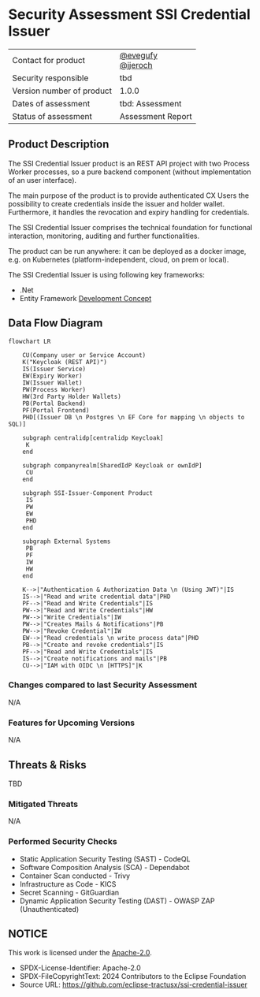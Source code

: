 # Security Assessment SSI Credential Issuer

|                           |                                                                                                |
| ------------------------- | ---------------------------------------------------------------------------------------------- |
| Contact for product       | [@evegufy](https://github.com/evegufy) <br> [@jjeroch](https://github.com/jjeroch)             |
| Security responsible      | tbd |
| Version number of product | 1.0.0                                                                                          |
| Dates of assessment       | tbd: Assessment                                                                      |
| Status of assessment      | Assessment Report                                                                            |

## Product Description

The SSI Credential Issuer product is an REST API project with two Process Worker processes, so a pure backend component (without implementation of an user interface).

The main purpose of the product is to provide authenticated CX Users the possibility to create credentials inside the issuer and holder wallet. Furthermore, it handles the revocation and expiry handling for credentials.

The SSI Credential Issuer comprises the technical foundation for functional interaction, monitoring, auditing and further functionalities.

The product can be run anywhere: it can be deployed as a docker image, e.g. on Kubernetes (platform-independent, cloud, on prem or local).

The SSI Credential Issuer is using following key frameworks:

- .Net
- Entity Framework
[Development Concept](/Development%20Concept.md)

## Data Flow Diagram

```mermaid
flowchart LR

    CU(Company user or Service Account)
    K("Keycloak (REST API)")
    IS(Issuer Service)
    EW(Expiry Worker)
    IW(Issuer Wallet)
    PW(Process Worker)
    HW(3rd Party Holder Wallets)
    PB(Portal Backend)
    PF(Portal Frontend)
    PHD[(Issuer DB \n Postgres \n EF Core for mapping \n objects to SQL)]

    subgraph centralidp[centralidp Keycloak]
     K
    end

    subgraph companyrealm[SharedIdP Keycloak or ownIdP]
     CU
    end

    subgraph SSI-Issuer-Component Product
     IS
     PW
     EW
     PHD
    end

    subgraph External Systems
     PB
     PF
     IW
     HW
    end

    K-->|"Authentication & Authorization Data \n (Using JWT)"|IS
    IS-->|"Read and write credential data"|PHD
    PF-->|"Read and Write Credentials"|IS
    PW-->|"Read and Write Credentials"|HW
    PW-->|"Write Credentials"|IW
    PW-->|"Creates Mails & Notifications"|PB
    PW-->|"Revoke Credential"|IW
    EW-->|"Read credentials \n write process data"|PHD
    PB-->|"Create and revoke credentials"|IS
    PF-->|"Read and Write Credentials"|IS
    IS-->|"Create notifications and mails"|PB
    CU-->|"IAM with OIDC \n [HTTPS]"|K
```

### Changes compared to last Security Assessment

N/A

### Features for Upcoming Versions

N/A

## Threats & Risks

TBD

### Mitigated Threats

N/A

### Performed Security Checks

- Static Application Security Testing (SAST) - CodeQL
- Software Composition Analysis (SCA) - Dependabot
- Container Scan conducted - Trivy
- Infrastructure as Code - KICS
- Secret Scanning - GitGuardian
- Dynamic Application Security Testing (DAST) - OWASP ZAP (Unauthenticated)

## NOTICE

This work is licensed under the [Apache-2.0](https://www.apache.org/licenses/LICENSE-2.0).

- SPDX-License-Identifier: Apache-2.0
- SPDX-FileCopyrightText: 2024 Contributors to the Eclipse Foundation
- Source URL: https://github.com/eclipse-tractusx/ssi-credential-issuer
